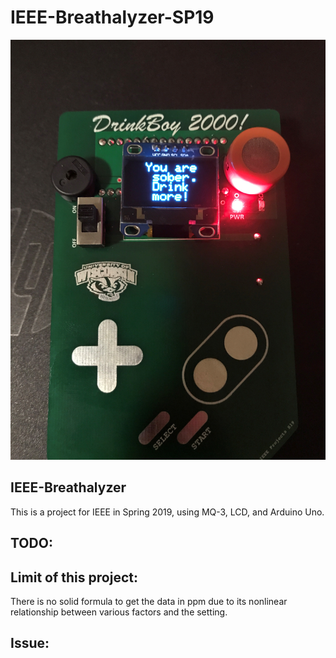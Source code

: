 # IEEE-Breathalyzer-SP19
![Alt text](/Breathalyzer_DrinkBoy2000.jpg)

## IEEE-Breathalyzer
This is a project for IEEE in Spring 2019, using MQ-3, LCD, and Arduino Uno.

## TODO:

## Limit of this project:
There is no solid formula to get the data in ppm due to its nonlinear relationship between various factors and the setting.

## Issue:
